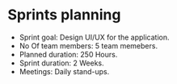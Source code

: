 # Sprints planning
- Sprint goal: Design UI/UX for the application.
- No Of team members: 5 team memebers.
- Planned duration: 250 Hours.
- Sprint duration: 2 Weeks.
- Meetings: Daily stand-ups.